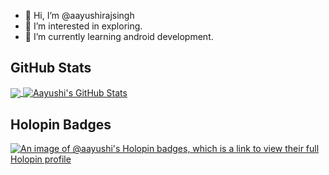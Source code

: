 - 👋 Hi, I’m @aayushirajsingh
- 👀 I’m interested in exploring.
- 🌱 I’m currently learning android development.

## GitHub Stats

<a href="https://github.com/aayushirajsingh">
  <img align="center" src="https://github-readme-stats.vercel.app/api/top-langs/?username=aayushirajsingh&hide=java,html&title_color=ffffff&text_color=c9cacc&icon_color=2bbc8a&bg_color=1d1f21" />
</a>
<a href="https://github.com/aayushirajsingh">
  <img align="center" src="https://github-readme-stats.vercel.app/api?username=aayushirajsingh&show_icons=true&line_height=27&count_private=true&title_color=ffffff&text_color=c9cacc&icon_color=2bbc8a&bg_color=1d1f21" alt="Aayushi's GitHub Stats" />
</a>

## Holopin Badges

 [![An image of @aayushi's Holopin badges, which is a link to view their full Holopin profile](https://holopin.me/aayushi)](https://holopin.io/@aayushi)


<!--
**aayushirajsingh/AayushiRajSingh** is a ✨ _special_ ✨ repository because its `README.md` (this file) appears on your GitHub profile.

Here are some ideas to get you started:

- 🔭 I’m currently working on ...

- 👯 I’m looking to collaborate on ...
- 🤔 I’m looking for help with ...
- 💬 Ask me about ...
- 📫 How to reach me: ...
- 😄 Pronouns: ...
- ⚡ Fun fact: ...
-->
